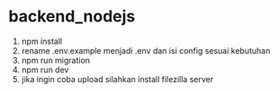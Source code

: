 # backend_nodejs

1. npm install
2. rename .env.example menjadi .env dan isi config sesuai kebutuhan
3. npm run migration
4. npm run dev
5. jika ingin coba upload silahkan install filezilla server
